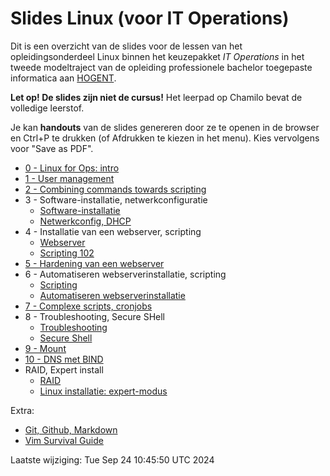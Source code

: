 # Slides Linux (voor IT Operations)

Dit is een overzicht van de slides voor de lessen van het opleidingsonderdeel Linux binnen het keuzepakket *IT Operations* in het tweede modeltraject van de opleiding professionele bachelor toegepaste informatica aan [HOGENT](https://www.hogent.be/).

**Let op! De slides zijn niet de cursus!** Het leerpad op Chamilo bevat de volledige leerstof.

Je kan **handouts** van de slides genereren door ze te openen in de browser en Ctrl+P te drukken (of Afdrukken te kiezen in het menu). Kies vervolgens voor "Save as PDF".

- [0 - Linux for Ops: intro](00-opslinux-intro.html)
- [1 - User management](01-user-mgmt.html)
- [2 - Combining commands towards scripting](02-towards-scripting.html)
- 3 - Software-installatie, netwerkconfiguratie
    - [Software-installatie](03-software-installatie.html)
    - [Netwerkconfig, DHCP](03-netwerkconfiguratie.html)
- 4 - Installatie van een webserver, scripting
    - [Webserver](04-installatie-webserver-el.html)
    - [Scripting 102](04-scripting.html)
- [5 - Hardening van een webserver](05-hardening.html)
- 6 - Automatiseren webserverinstallatie, scripting
    - [Scripting](06-scripting.html)
    - [Automatiseren webserverinstallatie](06-automatiseren.html)
- [7 - Complexe scripts, cronjobs](07-scripting-cronjobs.html)
- 8 - Troubleshooting, Secure SHell
    - [Troubleshooting](08-troubleshooting.html)
    - [Secure Shell](08-ssh.html)
- [9 - Mount](09-mount.html)
- [10 - DNS met BIND](10-bind.html)
- RAID, Expert install
    - [RAID](11-RAID.html)
    - [Linux installatie: expert-modus](11-expert-installatie.html)

Extra:

- [Git, Github, Markdown](99-git-survival-guide.html)
- [Vim Survival Guide](99-vim-survival-guide.html)

Laatste wijziging: Tue Sep 24 10:45:50 UTC 2024
